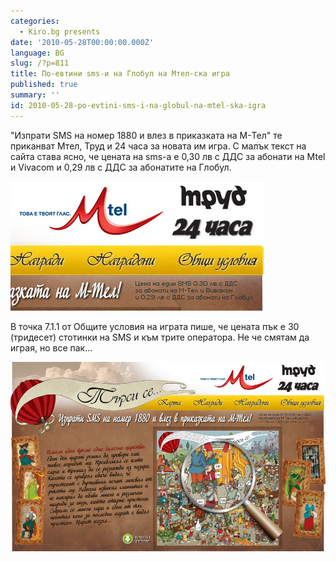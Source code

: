 ```yaml
---
categories:
  - Kiro.bg presents
date: '2010-05-28T00:00:00.000Z'
language: BG
slug: /?p=811
title: По-евтини sms-и на Глобул на Mтел-ска игра
published: true
summary: ''
id: 2010-05-28-po-evtini-sms-i-na-globul-na-mtel-ska-igra
---
```


"Изпрати SMS на номер 1880 и влез в приказката на M-Тел" те приканват Мтел, Труд и 24 часа за новата им игра. С малък текст на сайта става ясно, че цената на sms-a е 0,30 лв с ДДС за абонати на Mtel и Vivacom и 0,29 лв с ДДС за абонатите на Глобул.

![](https://raw.githubusercontent.com/kirilchristov/blog_images/main/2010/05/сцр1.png)

В точка 7.1.1 от Общите условия на играта пише, че цената пък е 30 (тридесет) стотинки на SMS и към трите оператора. Не че смятам да играя, но все пак...

![](https://raw.githubusercontent.com/kirilchristov/blog_images/main/2010/05/scr-2.png)
